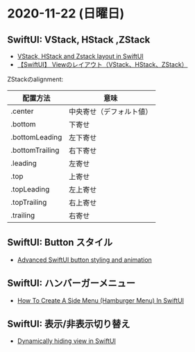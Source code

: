 # 2020-11-22 (日曜日)

## SwiftUI: VStack, HStack ,ZStack

- [VStack, HStack and Zstack layout in SwiftUI](https://swiftbyrahul.com/2020/05/vstack-hstack-and-zstack-layout-in-swiftui/)
- [【SwiftUI】 Viewのレイアウト（VStack、HStack、ZStack）](https://capibara1969.com/1754/)


ZStackのalignment:

| 配置方法            |  意味 |
| -----------------|-------------- |
| .center          |  中央寄せ（デフォルト値） |
| .bottom          |  下寄せ |
| .bottomLeading   |  左下寄せ |
| .bottomTrailing  |  右下寄せ |
| .leading         |  左寄せ |
| .top             |  上寄せ |
| .topLeading      |  左上寄せ |
| .topTrailing     |  右上寄せ |
| .trailing        |  右寄せ |

## SwiftUI: Button スタイル

- [Advanced SwiftUI button styling and animation](https://www.simpleswiftguide.com/advanced-swiftui-button-styling-and-animation/)


## SwiftUI: ハンバーガーメニュー

- [How To Create A Side Menu (Hamburger Menu) In SwiftUI](https://blckbirds.com/post/side-menu-hamburger-menu-in-swiftui/)

## SwiftUI: 表示/非表示切り替え

- [Dynamically hiding view in SwiftUI](https://stackoverflow.com/questions/56490250/dynamically-hiding-view-in-swiftui)
